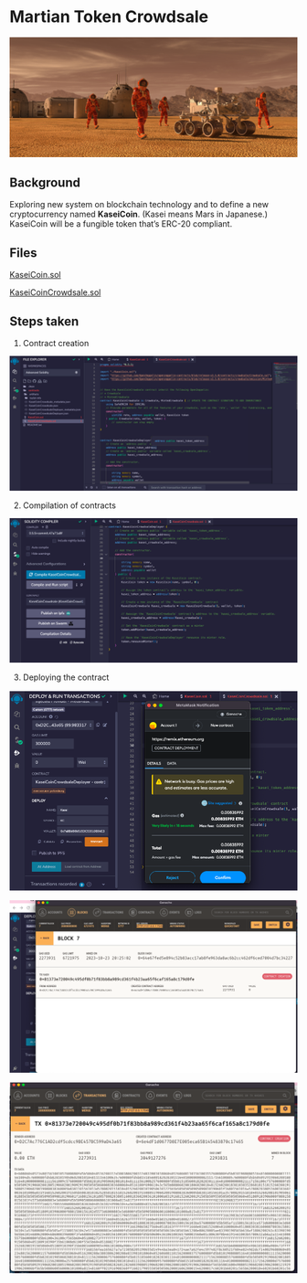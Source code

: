 # Martian Token Crowdsale

![alt=""](Images/application-image.png)

## Background
Exploring new system on blockchain technology and to define a new cryptocurrency named **KaseiCoin**. (Kasei means Mars in Japanese.)
KaseiCoin will be a fungible token that’s ERC-20 compliant.

## Files

[KaseiCoin.sol](./KaseiCoin.sol)

[KaseiCoinCrowdsale.sol](./KaseiCoinCrowdsale.com)

## Steps taken

1. Contract creation

![alt=""](Images/Contract_creation.png)

2. Compilation of contracts

![alt=""](Images/KCC_code_comiplation.png)

3. Deploying the contract

![alt=""](Images/metamask_txn_notification.png)

![alt=""](Images/Ganache_txn.png)

![alt=""](Images/Ganache_transaction.png)



